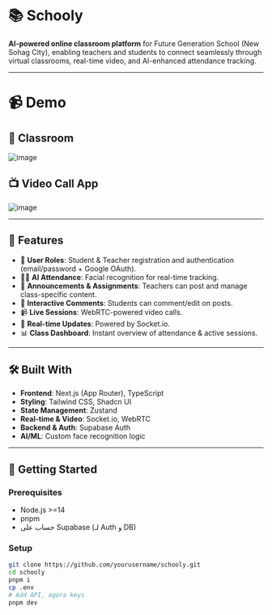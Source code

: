 # 📚 Schooly

**AI-powered online classroom platform** for Future Generation School (New Sohag City), enabling teachers and students to connect seamlessly through virtual classrooms, real-time video, and AI-enhanced attendance tracking.

---

# 📹 Demo

## 🏫 Classroom
![image](https://github.com/user-attachments/assets/07ee49e2-33c8-4b6c-ab79-969a21ca4f85)

## 📺 Video Call App
![image](https://github.com/user-attachments/assets/9a163a3f-e1e5-46e9-88f0-bd04cfbd966d)

---

## 🌟 Features

- 👥 **User Roles**: Student & Teacher registration and authentication (email/password + Google OAuth).
- 🕵️‍♂️ **AI Attendance**: Facial recognition for real-time tracking.
- 📢 **Announcements & Assignments**: Teachers can post and manage class-specific content.
- 💬 **Interactive Comments**: Students can comment/edit on posts.
- 📹 **Live Sessions**: WebRTC-powered video calls.
- 🔄 **Real-time Updates**: Powered by Socket.io.
- 📊 **Class Dashboard**: Instant overview of attendance & active sessions.

---

## 🛠 Built With

- **Frontend**: Next.js (App Router), TypeScript  
- **Styling**: Tailwind CSS, Shadcn UI  
- **State Management**: Zustand  
- **Real-time & Video**: Socket.io, WebRTC  
- **Backend & Auth**: Supabase Auth  
- **AI/ML**: Custom face recognition logic

---

## 🚀 Getting Started

### Prerequisites

- Node.js >=14  
- pnpm  
- حساب على Supabase (لـ Auth و DB)  

### Setup

```bash
git clone https://github.com/yourusername/schooly.git
cd schooly
pnpm i        
cp .env 
# Add API, agora keys
pnpm dev
